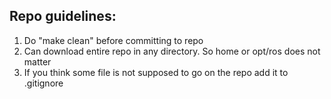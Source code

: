 Repo guidelines:
---------------
1. Do "make clean" before committing to repo  
2. Can download entire repo in any directory. So home or opt/ros does not matter  
3. If you think some file is not supposed to go on the repo add it to .gitignore  
